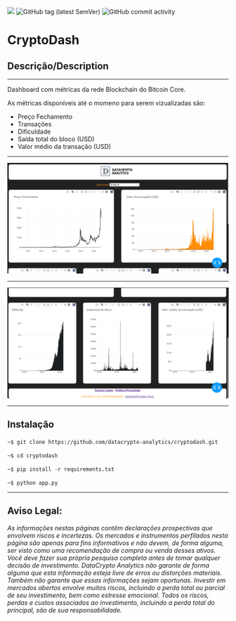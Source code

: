 ![](https://img.shields.io/github/license/datacrypto-analytics/cryptodash?style=flat-square)
![GitHub tag (latest SemVer)](https://img.shields.io/github/v/tag/datacrypto-analytics/cryptodash?style=flat-square)
![GitHub commit activity](https://img.shields.io/github/commit-activity/y/datacrypto-analytics/cryptodash?style=flat-square)


# CryptoDash

## Descrição/Description

------
Dashboard com métricas da rede Blockchain do Bitcoin Core.

As métricas disponíveis até o momeno para serem vizualizadas são:

- Preço Fechamento
- Transações
- Dificuldade 
- Saída total do bloco (USD)
- Valor médio da transação (USD)

------
![](assets/dash-ini.png)

------
![](assets/dash-end.png)

------
## Instalação


`~$ git clone https://github.com/datacrypto-analytics/cryptodash.git`



`~$ cd cryptodash`


`~$ pip install -r requirements.txt`


`~$ python app.py`

--------

## Aviso Legal: 

*As informações nestas páginas contêm declarações prospectivas que envolvem riscos e incertezas. Os mercados e instrumentos perfilados nesta página são apenas para fins informativos e não devem, de forma alguma, ser visto como uma recomendação de compra ou venda desses ativos. Você deve fazer sua própria pesquisa completa antes de tomar qualquer decisão de investimento. DataCrypto Analytics não garante de forma alguma que esta informação esteja livre de erros ou distorções materiais. Também não garante que essas informações sejam oportunas. Investir em mercados abertos envolve muitos riscos, incluindo a perda total ou parcial de seu investimento, bem como estresse emocional. Todos os riscos, perdas e custos associados ao investimento, incluindo a perda total do principal, são de sua responsabilidade.*

